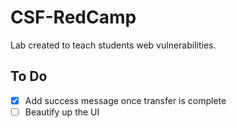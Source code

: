 # CSF-RedCamp

Lab created to teach students web vulnerabilities.

## To Do

- [x] Add success message once transfer is complete
- [ ] Beautify up the UI
